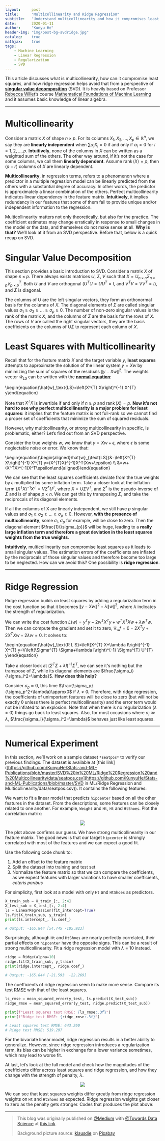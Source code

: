 ```yaml
---
layout:     post
title:      "Multicollinearity and Ridge Regression"
subtitle:   "Understand multicollinearity and how it compromises least squares, and how ridge regression helps"
date:       2020-01-11
author:     "Kunyu He"
header-img: "img/post-bg-svdridge.jpg"
catalog:    true
mathjax:    true
tags:
    - Machine Learning
    - Linear Regression
    - Regularization
    - SVD
---
```


This article discusses what is multicollinearity, how can it compromise least squares, and how ridge regression helps avoid that from a perspective of [**singular value decomposition**](https://www.wikiwand.com/en/Singular_value_decomposition) (SVD). It is heavily based on Professor [Rebecca Willet](https://voices.uchicago.edu/willett/)’s course [Mathematical Foundations of Machine Learning](https://voices.uchicago.edu/willett/teaching/fall-2019-mathematical-foundations-of-machine-learning/) and it assumes basic knowledge of linear algebra.

---

# Multicollinearity

Consider a matrix $X$ of shape $n × p$. For its columns $X_1, X_2, \dots, X_p \in \mathbb{ℝ}^n$, we say they are **linearly independent** when $\sum{\alpha_iX_i} = 0$ if and only if $\alpha_i = 0$ for $i = 1, 2, \dots, p$. **Intuitively**, none of the columns in $X$ can be written as a weighted sum of the others. The other way around, if it’s not the case for some columns, we call them **linearly dependent**. Assume $\operatorname{rank}(X)=p$, then $(p-r)$ columns of *X* are linearly dependent.

**Multicollinearity**, in regression terms, refers to a phenomenon where a predictor in a multiple regression model can be linearly predicted from the others with a substantial degree of accuracy. In other words, the predictor is approximately a linear combination of the others. Perfect multicollinearity indicates linear dependency in the feature matrix. **Intuitively**, it implies redundancy in our features that some of them fail to provide unique and/or independent information to the regression.

Multicollinearity matters not only theoretically, but also for the practice. The coefficient estimates may change erratically in response to small changes in the model or the data, and themselves do not make sense at all. **Why is that?** We’ll look at it from an SVD perspective. Before that, below is a quick recap on SVD.

# Singular Value Decomposition

This section provides a basic introduction to SVD. Consider a matrix $X$ of shape $n \times p$. There always exists matrices $U$, $\Sigma$, $V$ such that $X=U_{n \times n} \Sigma_{n \times p} V_{p \times p}^{T}$. Both $U$ and $V$ are orthogonal ($U^{T} U=U U^{T}=I$, and $V^{T} V=V V^{T}=I$), and $Σ$ is diagonal.

The columns of $U$ are the left singular vectors, they form an orthonormal basis for the columns of $X$. The diagonal elements of $Σ$ are called singular values $\sigma_{1} \geq \sigma_{2} \geq \ldots \geq \sigma_{p} \ge 0$. The number of non-zero singular values is the rank of the matrix $X$, and the columns of *Σ* are the basis for the rows of $X$. The rows of $V$ are called the right singular vectors, they are the basis coefficients on the columns of $UΣ$ to represent each column of $X$.

# Least Squares with Multicollinearity

Recall that for the feature matrix $X$ and the target variable $y$, **least squares** attempts to approximate the solution of the linear system $y=Xw$ by minimizing the sum of squares of the residuals $\|y-X w\|^{2}$. The weights vector $\hat{w}_\text{LS}$ can be written with the [**normal equation**](http://mlwiki.org/index.php/Normal_Equation#Normal_Equation):

\begin{equation}\hat{w}_\text{LS}=\left(X^{T} X\right)^{-1} X^{T} y\end{equation}

Note that $X^TX$ is invertible if and only if $n\ge p$ and $\operatorname{rank}(X)=p$. **Now it’s not hard to see why perfect multicollinearity is a major problem for least squares:** it implies that the feature matrix is not full-rank so we cannot find a proper set of coefficients that minimize the sum of squared residuals.

However, why multicollinearity, or strong multicollinearity in specific, is problematic, either? Let’s find out from an SVD perspective.

Consider the true weights $w$, we know that $y = Xw + \epsilon$, where $\epsilon$ is some neglectable noise or error. We know that:

\begin{equation}\begin{aligned}\hat{w}_{\text{LS}}&=\left(X^{T} X\right)^{-1} X^{T} y=(X^{T}X)^{-1}X^T(Xw+\epsilon) \\\ &=w+(X^TX)^{-1}X^T\epsilon\end{aligned}\end{equation}

We can see that the least squares coefficients deviate from the true weights by $\epsilon$ multiplied by some inflation term. Take a closer look at the inflation term $(X^TX)^{-1}X^T=V\Sigma^\dagger U^T$, where $X=U\Sigma V^T$, and $\Sigma^\dagger$ is the pseudo-inverse of $\Sigma$ and is of shape $p \times n$. We can get this by transposing $\Sigma$, and take the reciprocals of its diagonal elements.

If all the columns of X are linearly independent, we still have $p$ singular values and $\sigma_{1} \geq \sigma_{2} \geq \ldots \geq \sigma_{p} \ge 0$. However, **with the presence of multicollinearity**, some $\sigma_{i}$, $\sigma_{p}$ for example, will be close to zero. Then the diagonal element $\frac{1}{\sigma_{p}}$ will be huge, leading to a **really large inflation term and therefore a great deviation in the least squares weights from the true weights**.

**Intuitively**, multicollinearity can compromise least squares as it leads to small singular values. The estimation errors of the coefficients are inflated by the reciprocals of those singular values and therefore become too large to be neglected. How can we avoid this? One possibility is **ridge regression**.

---

# Ridge Regression

Ridge regression builds on least squares by adding a regularization term in the cost function so that it becomes $\|y-X w\|^{2}+\lambda\|w\|^{2}$, where $\lambda$ indicates the strength of regularization.

We can write the cost function $L(w) = y^{T} y-2 w^{T} X^{T} y+w^{T} X^{T} X w+\lambda w^{T} w$. Then we can compute the gradient and set it to zero, $\nabla_{w} f=0-2 X^{T} y+2 X^{T} X w+2 \lambda w=0$. It solves to:

\begin{equation}\hat{w}_\text{R L S}=\left(X^{T} X+\lambda I\right)^{-1} X^{T} y=V\left(\Sigma^{T} \Sigma+\lambda I\right)^{-1} \Sigma^{T} U^{T} y\end{equation}

Take a closer look at $\left(\Sigma^{T} \Sigma+\lambda I\right)^{-1} \Sigma^{T}$, we can see it's nothing but the transpose of $\Sigma$, while its diagonal elements are $\frac{\sigma_i}{\sigma_i^2+\lambda}$. **How does this help?**

Consider $σ_p \approx 0$, this time $\frac{\sigma_p}{\sigma_p^2+\lambda}\approx0$ if $λ \ne 0$. Therefore, with ridge regression, the coefficients of unimportant features will be close to zero (but will not be exactly 0 unless there is perfect multicollinearity) and the error term would not be inflated to an explosion. Note that when there is no regularization ($λ = 0$) things go back to least squares. Also, for most occasions where $σ_i \gg \lambda$, $\frac{\sigma_i}{\sigma_i^2+\lambda}$ behaves just like least squares.

---

# Numerical Experiment

In this section, we’ll work on a sample dataset `*seatpos*` to verify our previous findings. The dataset is available at [this link]([https://github.com/KunyuHe/Stats-and-ML-Publications/blob/master/SVD%20in%20ML/Ridge%20Regression%20and%20Multicollinearity/data/seatpos.csv](https://github.com/KunyuHe/Stats-and-ML-Publications/blob/master/SVD in ML/Ridge Regression and Multicollinearity/data/seatpos.csv)). It contains the following features:

<script src="https://gist.github.com/KunyuHe/4bffcff3ae7db93ecbefdb5d3a141e82.js"></script>

We want to fit a linear model that predicts `hipcenter` based on all the other features in the dataset. From the descriptions, some features can be closely related to one another. For example, `Weight` and `Ht`, `Ht` and `HtShoes`. Plot the correlation matrix:

<div style="text-align:center"><img src="/img/in-post/svdridge-1.png" /></div>

The plot above confirms our guess. We have strong multicollinearity in our feature matrix. The good news is that our target `hipcenter` is strongly correlated with most of the features and we can expect a good fit.

Use the following code chunk to:

1. Add an offset to the feature matrix
2. Split the dataset into training and test set
3. Normalize the feature matrix so that we can compare the coefficients, as we expect features with larger variations to have smaller coefficients, *ceteris paribus*

<script src="https://gist.github.com/KunyuHe/89796756390fc2bd0d76a49fef3ac340.js"></script>

For simplicity, first look at a model with only `Ht` and `HtShoes` as predictors.

```python
X_train_sub = X_train_[:, 2:4]
X_test_sub = X_test_[:, 2:4]
ls = LinearRegression(fit_intercept=True)
ls.fit(X_train_sub, y_train)
print(ls.intercept_, ls.coef_)

# Output: -165.844 [54.745 -105.923]
```

Surprisingly, although `Ht` and `HtShoes` are nearly perfectly correlated, their partial effects on `hipcenter` have the opposite signs. This can be a result of strong multicollinearity. Fit a ridge regression model with *λ* = 10 instead.

```python
ridge = Ridge(alpha=10)
ridge.fit(X_train_sub, y_train)
print(ridge.intercept_, ridge.coef_)

# Output: -165.844 [-21.593  -22.269]
```

The coefficients of ridge regression seem to make more sense. Compare its test [RMSE](https://www.wikiwand.com/en/Root-mean-square_deviation) with that of the least squares.

```python
ls_rmse = mean_squared_error(y_test, ls.predict(X_test_sub))
ridge_rmse = mean_squared_error(y_test, ridge.predict(X_test_sub))

print(f"Least squares test RMSE: {ls_rmse:.3f}")
print(f"Ridge test RMSE: {ridge_rmse:.3f}")

# Least squares test RMSE: 643.260
# Ridge test RMSE: 519.287
```

For the bivariate linear model, ridge regression results in a better ability to generalize. However, since ridge regression introduces a regularization term, its bias can be higher in exchange for a lower variance sometimes, which may lead to worse fit.

At last, let’s look at the full model and check how the magnitudes of the coefficients differ across least squares and ridge regression, and how they change with the strength of penalty, $\lambda$.

<div style="text-align:center"><img src="/img/in-post/svdridge-2.png" /></div>

We can see that least squares weights differ greatly from ridge regression weights on `Ht` and `HtShoes` as expected. Ridge regression weights get closer to zero as the penalty gets stronger. Codes that produces the plot above:

<script src="https://gist.github.com/KunyuHe/404317f8757ac3471e5a0a72627e1b92.js"></script>

---

> This blog was originally published on [@Medium](https://medium.com/) with [@Towards Data Science](https://towardsdatascience.com/) at [this link](https://towardsdatascience.com/ridge-regression-and-multicollinearity-d8a3e06efce8).
>
> Background picture source: [klausdie](https://pixabay.com/zh/users/klausdie-1197817/) on [Pixabay](https://pixabay.com/)
